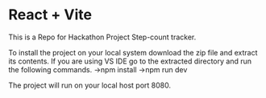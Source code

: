 # React + Vite
This is a Repo for Hackathon Project Step-count tracker.

To install the project on your local system download the zip file and extract its contents.
If you are using VS IDE go to the extracted directory and run the following commands.
->npm install
->npm run dev

The project will run on your local host port 8080.
